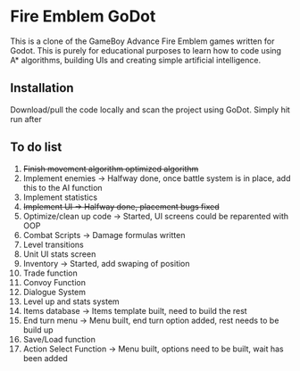 # Fire Emblem GoDot 

This is a clone of the GameBoy Advance Fire Emblem games written for Godot. This is purely for educational purposes to learn how to code using A* algorithms, building UIs and creating simple artificial intelligence.


## Installation

Download/pull the code locally and scan the project using GoDot. Simply hit run after

## To do list
1. ~~Finish movement algorithm optimized algorithm~~
2. Implement enemies -> Halfway done, once battle system is in place, add this to the AI function
3. Implement statistics
4. ~~Implement UI -> Halfway done, placement bugs fixed~~
5. Optimize/clean up code -> Started, UI screens could be reparented with OOP
6. Combat Scripts -> Damage formulas written
7. Level transitions
8. Unit UI stats screen
9. Inventory -> Started, add swaping of position
10. Trade function
11. Convoy Function
12. Dialogue System
13. Level up and stats system
14. Items database -> Items template built, need to build the rest
15. End turn menu -> Menu built, end turn option added, rest needs to be build up
16. Save/Load function
17. Action Select Function -> Menu built, options need to be built, wait has been added
